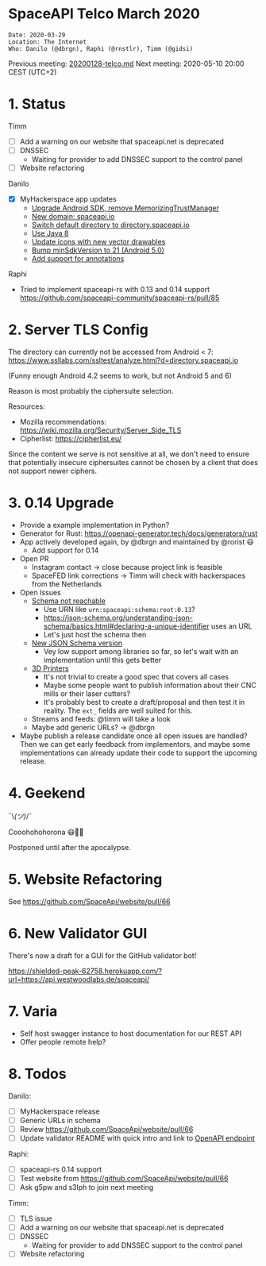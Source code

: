 # SpaceAPI Telco March 2020

    Date: 2020-03-29
    Location: The Internet
    Who: Danilo (@dbrgn), Raphi (@rnstlr), Timm (@gidsi)

Previous meeting: [20200128-telco.md](https://github.com/SpaceApi/meeting-notes/blob/master/20200128-telco.md)
Next meeting: 2020-05-10 20:00 CEST (UTC+2)

# 1. Status

Timm

* [ ] Add a warning on our website that spaceapi.net is deprecated
* [ ] DNSSEC
  * Waiting for provider to add DNSSEC support to the control panel
* [ ] Website refactoring

Danilo

* [x] MyHackerspace app updates
    * [Upgrade Android SDK, remove MemorizingTrustManager](https://github.com/fixme-lausanne/MyHackerspace/pull/69)
    * [New domain: spaceapi.io](https://github.com/fixme-lausanne/MyHackerspace/pull/65)
    * [Switch default directory to directory.spaceapi.io](https://github.com/fixme-lausanne/MyHackerspace/pull/71)
    * [Use Java 8](https://github.com/fixme-lausanne/MyHackerspace/pull/73)
    * [Update icons with new vector drawables](https://github.com/fixme-lausanne/MyHackerspace/pull/74)
    * [Bump minSdkVersion to 21 (Android 5.0)](https://github.com/fixme-lausanne/MyHackerspace/pull/75)
    * [Add support for annotations](https://github.com/fixme-lausanne/MyHackerspace/pull/77)

Raphi
 * Tried to implement spaceapi-rs with 0.13 and 0.14 support
https://github.com/spaceapi-community/spaceapi-rs/pull/85

# 2. Server TLS Config

The directory can currently not be accessed from Android < 7: https://www.ssllabs.com/ssltest/analyze.html?d=directory.spaceapi.io

(Funny enough Android 4.2 seems to work, but not Android 5 and 6)

Reason is most probably the ciphersuite selection.

Resources:

- Mozilla recommendations: https://wiki.mozilla.org/Security/Server_Side_TLS
- Cipherlist: https://cipherlist.eu/

Since the content we serve is not sensitive at all, we don't need to ensure that potentially insecure ciphersuites cannot be chosen by a client that does not support newer ciphers.

# 3. 0.14 Upgrade

 * Provide a example implementation in Python?
 * Generator for Rust: https://openapi-generator.tech/docs/generators/rust 
 * App actively developed again, by @dbrgn and maintained by @rorist :smiley: 
     * Add support for 0.14
 * Open PR
     * Instagram contact -> close because project link is feasible
     * SpaceFED link corrections -> Timm will check with hackerspaces from the Netherlands
 * Open Issues
     * [Schema not reachable](https://github.com/SpaceApi/schema/issues/66)
         * Use URN like `urn:spaceapi:schema:root:0.13`?
         * https://json-schema.org/understanding-json-schema/basics.html#declaring-a-unique-identifier uses an URL
         * Let's just host the schema then
     * [New JSON Schema version](https://github.com/SpaceApi/schema/issues/59)
         * Vey low support among libraries so far, so let's wait with an implementation until this gets better
     * [3D Printers](https://github.com/SpaceApi/schema/issues/57)
         * It's not trivial to create a good spec that covers all cases
         * Maybe some people want to publish information about their CNC mills or their laser cutters?
         * It's probably best to create a draft/proposal and then test it in reality. The `ext_` fields are well suited for this.
     * Streams and feeds: @timm will take a look
     * Maybe add generic URLs? -> @dbrgn
 * Maybe publish a release candidate once all open issues are handled? Then we can get early feedback from implementors, and maybe some implementations can already update their code to support the upcoming release.

# 4. Geekend

¯\\_(ツ)_/¯

Cooohohohorona 😷🤒🦠

Postponed until after the apocalypse.

# 5. Website Refactoring

See https://github.com/SpaceApi/website/pull/66

# 6. New Validator GUI

There's now a draft for a GUI for the GitHub validator bot!

https://shielded-peak-62758.herokuapp.com/?url=https://api.westwoodlabs.de/spaceapi/

# 7. Varia

 * Self host swagger instance to host documentation for our REST API
 * Offer people remote help?

# 8. Todos

Danilo:
 * [ ] MyHackerspace release
 * [ ] Generic URLs in schema
 * [ ] Review https://github.com/SpaceApi/website/pull/66
 * [ ] Update validator README with quick intro and link to [OpenAPI endpoint](https://validator.spaceapi.io/openapi.json)

Raphi:
 * [ ] spaceapi-rs 0.14 support
 * [ ] Test website from https://github.com/SpaceApi/website/pull/66
 * [ ] Ask g5pw and s3lph to join next meeting

Timm:
 * [ ] TLS issue
 * [ ] Add a warning on our website that spaceapi.net is deprecated
 * [ ] DNSSEC
   * Waiting for provider to add DNSSEC support to the control panel
 * [ ] Website refactoring
